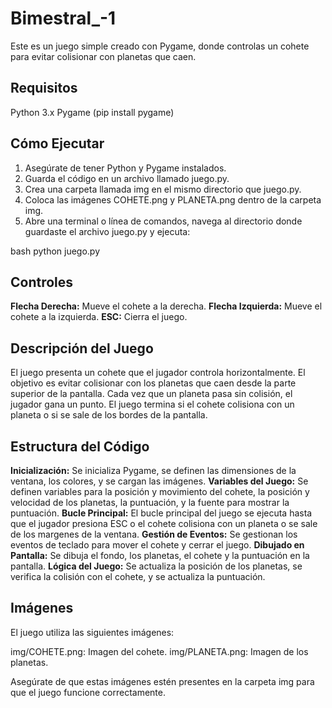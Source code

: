 # Bimestral_-1

Este es un juego simple creado con Pygame, donde controlas un cohete para evitar colisionar con planetas que caen.

## Requisitos

Python 3.x
Pygame (pip install pygame)

## Cómo Ejecutar

1.  Asegúrate de tener Python y Pygame instalados.
2.  Guarda el código en un archivo llamado juego.py.
3.  Crea una carpeta llamada img en el mismo directorio que juego.py.
4.  Coloca las imágenes COHETE.png y PLANETA.png dentro de la carpeta img.
5.  Abre una terminal o línea de comandos, navega al directorio donde guardaste el archivo juego.py y ejecuta:

   bash
    python juego.py
   
## Controles

**Flecha Derecha:** Mueve el cohete a la derecha.
**Flecha Izquierda:** Mueve el cohete a la izquierda.
**ESC:** Cierra el juego.

## Descripción del Juego

El juego presenta un cohete que el jugador controla horizontalmente. El objetivo es evitar colisionar con los planetas que caen desde la parte superior de la pantalla. Cada vez que un planeta pasa sin colisión, el jugador gana un punto. El juego termina si el cohete colisiona con un planeta o si se sale de los bordes de la pantalla.

## Estructura del Código

**Inicialización:** Se inicializa Pygame, se definen las dimensiones de la ventana, los colores, y se cargan las imágenes.
**Variables del Juego:** Se definen variables para la posición y movimiento del cohete, la posición y velocidad de los planetas, la puntuación, y la fuente para mostrar la puntuación.
**Bucle Principal:** El bucle principal del juego se ejecuta hasta que el jugador presiona ESC o el cohete colisiona con un planeta o se sale de los margenes de la ventana.
**Gestión de Eventos:** Se gestionan los eventos de teclado para mover el cohete y cerrar el juego.
**Dibujado en Pantalla:** Se dibuja el fondo, los planetas, el cohete y la puntuación en la pantalla.
**Lógica del Juego:** Se actualiza la posición de los planetas, se verifica la colisión con el cohete, y se actualiza la puntuación.

## Imágenes

El juego utiliza las siguientes imágenes:

img/COHETE.png: Imagen del cohete.
img/PLANETA.png: Imagen de los planetas.

Asegúrate de que estas imágenes estén presentes en la carpeta img para que el juego funcione correctamente.

